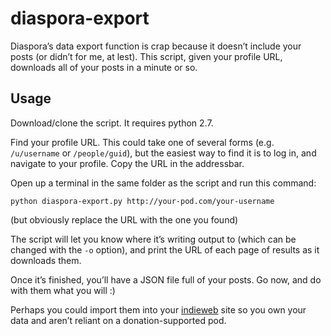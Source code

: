 # diaspora-export

Diaspora’s data export function is crap because it doesn’t include your posts (or didn’t for me, at lest). This script, given your profile URL, downloads all of your posts in a minute or so.

## Usage

Download/clone the script. It requires python 2.7.

Find your profile URL. This could take one of several forms (e.g. `/u/username` or `/people/guid`), but the easiest way to find it is to log in, and navigate to your profile. Copy the URL in the addressbar.

Open up a terminal in the same folder as the script and run this command:

    python diaspora-export.py http://your-pod.com/your-username

(but obviously replace the URL with the one you found)

The script will let you know where it’s writing output to (which can be changed with the `-o` option), and print the URL of each page of results as it downloads them.

Once it’s finished, you’ll have a JSON file full of your posts. Go now, and do with them what you will :)

Perhaps you could import them into your [indieweb](http://indiewebcamp.com) site so you own your data and aren’t reliant on a donation-supported pod.